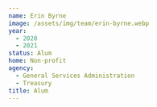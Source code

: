 ```yaml
---
name: Erin Byrne
image: /assets/img/team/erin-byrne.webp
year:
  - 2020
  - 2021
status: Alum
home: Non-profit
agency: 
  - General Services Administration
  - Treasury
title: Alum
---
```

